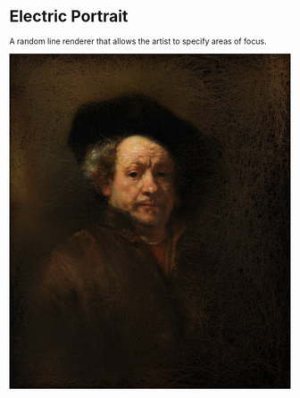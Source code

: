 # Electric Portrait

A random line renderer that allows the artist to specify areas of focus.

![alt text](https://github.com/sethdaugherty/mandalas/blob/master/electric_portrait/renders/render_321000.jpg "Rembrandt's Portrait")
